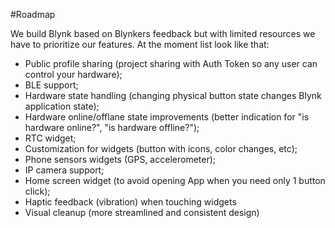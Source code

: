 #Roadmap

We build Blynk based on Blynkers feedback but with limited resources we have to prioritize our features. At the moment list look like that:

- Public profile sharing (project sharing with Auth Token so any user can control your hardware);
- BLE support;
- Hardware state handling (changing physical button state changes Blynk application state);
- Hardware online/offlane state improvements (better indication for "is hardware online?", "is hardware offline?");
- RTC widget;
- Customization for widgets (button with icons, color changes, etc);
- Phone sensors widgets (GPS, accelerometer);
- IP camera support;
- Home screen widget (to avoid opening App when you need only 1 button click);
- Haptic feedback (vibration) when touching widgets
- Visual cleanup (more streamlined and consistent design)
